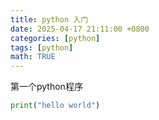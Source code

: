 ```yaml
---
title: python 入门
date: 2025-04-17 21:11:00 +0800
categories: [python]
tags: [python]
math: TRUE
---
```


第一个python程序
```python
print("hello world")
```
